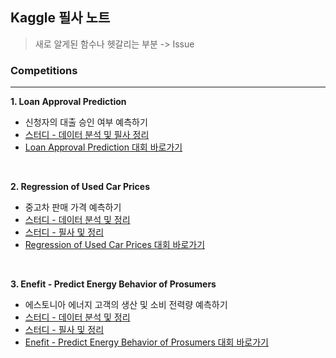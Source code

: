 ## Kaggle 필사 노트
> 새로 알게된 함수나 헷갈리는 부분 -> Issue <br> 

### Competitions
---
**1. Loan Approval Prediction**
* 신청자의 대출 승인 여부 예측하기
* [스터디 - 데이터 분석 및 필사 정리](https://minjung405.tistory.com/96)
* [Loan Approval Prediction 대회 바로가기](https://www.kaggle.com/competitions/playground-series-s4e10)
<br>

**2. Regression of Used Car Prices**
* 중고차 판매 가격 예측하기
* [스터디 - 데이터 분석 및 정리](https://minjung405.tistory.com/97)
* [스터디 - 필사 및 정리](https://minjung405.tistory.com/98)
* [Regression of Used Car Prices 대회 바로가기](https://www.kaggle.com/competitions/playground-series-s4e9)
<br>

**3. Enefit - Predict Energy Behavior of Prosumers**
* 에스토니아 에너지 고객의 생산 및 소비 전력량 예측하기
* [스터디 - 데이터 분석 및 정리](https://minjung405.tistory.com/99)
* [스터디 - 필사 및 정리](https://minjung405.tistory.com/100)
* [Enefit - Predict Energy Behavior of Prosumers 대회 바로가기](https://www.kaggle.com/competitions/predict-energy-behavior-of-prosumers)
<br>